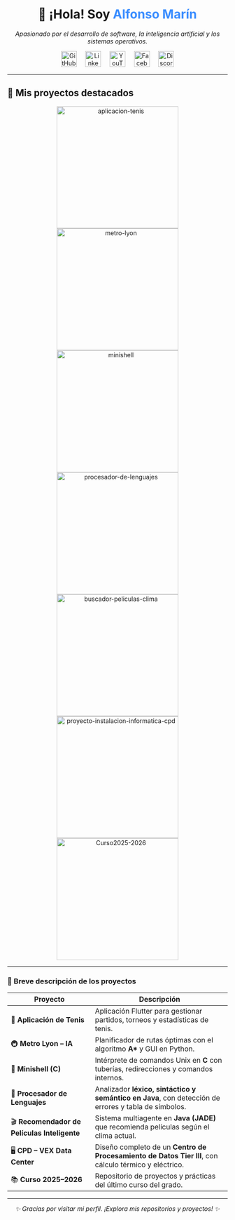 
<h1 align="center">👋 ¡Hola! Soy <span style="color:#3A8DFF">Alfonso Marín</span></h1>

<p align="center">
  <a href="https://github.com/Alfonmarin/Alfonmarin">
  </a>
</p>

<p align="center">
  <i>Apasionado por el desarrollo de software, la inteligencia artificial y los sistemas operativos.</i>
</p>

<p align="center">
  <a href="https://github.com/Alfonmarin/Alfonmarin"><img width="36px" alt="GitHub" src="https://i.imgur.com/AixJgnm.png"/></a>
  &#8287;&#8287;&#8287;
  <a href="https://www.linkedin.com/in/alfon-marín-478b96386/"><img width="36px" alt="LinkedIn" src="https://i.imgur.com/yRpa1dQ.png"/></a>
  &#8287;&#8287;&#8287;
  <a href="https://www.youtube.com/@alfonmarin6691"><img width="36px" alt="YouTube" src="https://i.imgur.com/qiXu7b2.png"/></a>
  &#8287;&#8287;&#8287;
  <a href="https://www.facebook.com/share/1AD7RvfZRv/?mibextid=wwXIfr"><img width="36px" alt="Facebook" src="https://i.imgur.com/kLpt1Pn.png"/></a>
  &#8287;&#8287;&#8287;
  <a href="https://discord.com/users/alfon10marin"><img width="36px" alt="Discord" src="https://i.imgur.com/OViZO8J.png"/></a>
</p>

---

## 📘 Mis proyectos destacados

<p align="center">
<a href="https://github.com/Alfonmarin/aplicacion-tenis"><img width="278" src="https://denvercoder1-github-readme-stats.vercel.app/api/pin/?username=Alfonmarin&repo=aplicacion-tenis&theme=react&bg_color=ffffd1&title_color=386e1a&text_color=3F3F3F&icon_color=1B8B6A&hide_border=true&show_icons=false" alt="aplicacion-tenis"></a>
<a href="https://github.com/Alfonmarin/metro-lyon"><img width="278" src="https://denvercoder1-github-readme-stats.vercel.app/api/pin/?username=Alfonmarin&repo=metro-lyon&theme=react&bg_color=ffffd1&title_color=386e1a&text_color=3F3F3F&icon_color=1B8B6A&hide_border=true&show_icons=false" alt="metro-lyon"></a>
<a href="https://github.com/Alfonmarin/minishell"><img width="278" src="https://denvercoder1-github-readme-stats.vercel.app/api/pin/?username=Alfonmarin&repo=minishell&theme=react&bg_color=ffffd1&title_color=386e1a&text_color=3F3F3F&icon_color=1B8B6A&hide_border=true&show_icons=false" alt="minishell"></a>
<a href="https://github.com/Alfonmarin/procesador-de-lenguajes"><img width="278" src="https://denvercoder1-github-readme-stats.vercel.app/api/pin/?username=Alfonmarin&repo=procesador-de-lenguajes&theme=react&bg_color=ffffd1&title_color=386e1a&text_color=3F3F3F&icon_color=1B8B6A&hide_border=true&show_icons=false" alt="procesador-de-lenguajes"></a>
<a href="https://github.com/Alfonmarin/buscador-peliculas-clima"><img width="278" src="https://denvercoder1-github-readme-stats.vercel.app/api/pin/?username=Alfonmarin&repo=buscador-peliculas-clima&theme=react&bg_color=ffffd1&title_color=386e1a&text_color=3F3F3F&icon_color=1B8B6A&hide_border=true&show_icons=false" alt="buscador-peliculas-clima"></a>
<a href="https://github.com/Alfonmarin/proyecto-instalacion-informatica-cpd"><img width="278" src="https://denvercoder1-github-readme-stats.vercel.app/api/pin/?username=Alfonmarin&repo=proyecto-instalacion-informatica-cpd&theme=react&bg_color=ffffd1&title_color=386e1a&text_color=3F3F3F&icon_color=1B8B6A&hide_border=true&show_icons=false" alt="proyecto-instalacion-informatica-cpd"></a>
<a href="https://github.com/Alfonmarin/Curso2025-2026"><img width="278" src="https://denvercoder1-github-readme-stats.vercel.app/api/pin/?username=Alfonmarin&repo=Curso2025-2026&theme=react&bg_color=ffffd1&title_color=386e1a&text_color=3F3F3F&icon_color=1B8B6A&hide_border=true&show_icons=false" alt="Curso2025-2026"></a>

</p>

---

### 🧩 Breve descripción de los proyectos

| Proyecto | Descripción |
|-----------|-------------|
| 🎾 **Aplicación de Tenis** | Aplicación Flutter para gestionar partidos, torneos y estadísticas de tenis. |
| 🚇 **Metro Lyon – IA** | Planificador de rutas óptimas con el algoritmo **A\*** y GUI en Python. |
| 🐚 **Minishell (C)** | Intérprete de comandos Unix en **C** con tuberías, redirecciones y comandos internos. |
| 🧠 **Procesador de Lenguajes** | Analizador **léxico, sintáctico y semántico en Java**, con detección de errores y tabla de símbolos. |
| 🎬 **Recomendador de Películas Inteligente** | Sistema multiagente en **Java (JADE)** que recomienda películas según el clima actual. |
| 🖥️ **CPD – VEX Data Center** | Diseño completo de un **Centro de Procesamiento de Datos Tier III**, con cálculo térmico y eléctrico. |
| 📚 **Curso 2025–2026** | Repositorio de proyectos y prácticas del último curso del grado. |

---

<p align="center">
  <i>✨ Gracias por visitar mi perfil. ¡Explora mis repositorios y proyectos! ✨</i>
</p>
